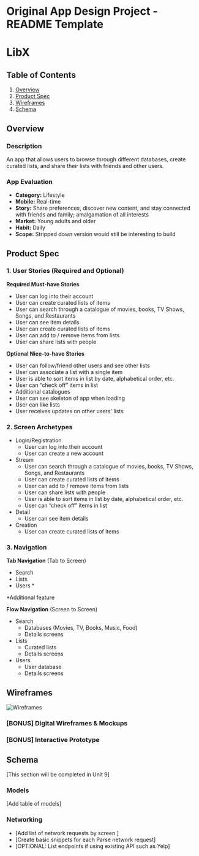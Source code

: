 Original App Design Project - README Template
===

# LibX

## Table of Contents
1. [Overview](#Overview)
1. [Product Spec](#Product-Spec)
1. [Wireframes](#Wireframes)
2. [Schema](#Schema)

## Overview
### Description
An app that allows users to browse through different databases, create curated lists, and share their lists with friends and other users.

### App Evaluation

- **Category:** Lifestyle
- **Mobile:** Real-time
- **Story:** Share preferences, discover new content, and stay connected with friends and family; amalgamation of all interests
- **Market:** Young adults and older
- **Habit:** Daily
- **Scope:** Stripped down version would still be interesting to build

## Product Spec

### 1. User Stories (Required and Optional)

**Required Must-have Stories**

* User can log into their account
* User can create curated lists of items
* User can search through a catalogue of movies, books, TV Shows, Songs, and Restaurants
* User can see item details
* User can create curated lists of items
* User can add to / remove items from lists
* User can share lists with people


**Optional Nice-to-have Stories**

* User can follow/friend other users and see other lists
* User can associate a list with a single item
* User is able to sort items in list by date, alphabetical order, etc.
* User can “check off” items in list
* Additional catalogues
* User can see skeleton of app when loading
* User can like lists
* User receives updates on other users' lists


### 2. Screen Archetypes

* Login/Registration
   * User can log into their account
   * User can create a new account
* Stream
   * User can search through a catalogue of movies, books, TV Shows, Songs, and Restaurants
   * User can create curated lists of items
   * User can add to / remove items from lists
    * User can share lists with people
    * User is able to sort items in list by date, alphabetical order, etc.
    * User can “check off” items in list
* Detail
    * User can see item details
* Creation
    * User can create curated lists of items

### 3. Navigation

**Tab Navigation** (Tab to Screen)

* Search
* Lists
* Users *

*Additional feature

**Flow Navigation** (Screen to Screen)

* Search
   * Databases (Movies, TV, Books, Music, Food)
   * Details screens
* Lists
   * Curated lists
   * Details screens
* Users
    * User database
    * Details screens

## Wireframes
<img src="https://paste.pics/364da4974a5f4f9a7c88f3b11318b95f" alt="Wireframes" />

### [BONUS] Digital Wireframes & Mockups

### [BONUS] Interactive Prototype

## Schema 
[This section will be completed in Unit 9]
### Models
[Add table of models]
### Networking
- [Add list of network requests by screen ]
- [Create basic snippets for each Parse network request]
- [OPTIONAL: List endpoints if using existing API such as Yelp]
